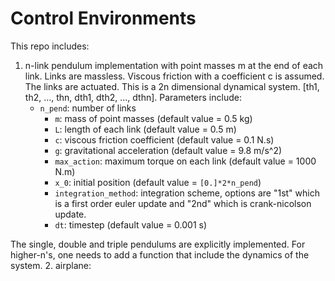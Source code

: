 # Control Environments

This repo includes:
1. n-link pendulum implementation with point masses m at the end of each link. Links are massless. Viscous friction with a coefficient c is assumed. The links are actuated. This is a 2n dimensional dynamical system. [th1, th2, ..., thn, dth1, dth2, ..., dthn]. Parameters include:
	-  `n_pend`: number of links
        -  `m`: mass of point masses (default value = 0.5 kg)
        -  `L`: length of each link (default value = 0.5 m)
        -  `c`: viscous friction coefficient (default value = 0.1 N.s)
        -  `g`: gravitational acceleration (default value = 9.8 m/s^2)
        -  `max_action`: maximum torque on each link (default value = 1000 N.m)
        -  `x_0`: initial position (default value = `[0.]*2*n_pend`)
        -  `integration_method`: integration scheme, options are "1st" which is a first order euler update and "2nd"
                                 which is crank-nicolson update. 
        -  `dt`: timestep (default value = 0.001 s)
    
The single, double and triple pendulums are explicitly implemented. For higher-n's, one needs to add a function that include the dynamics of the system.
2. airplane:
